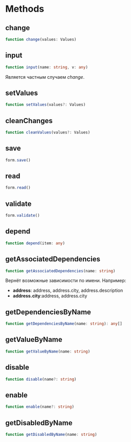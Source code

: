 # Methods

## change
```ts
function change(values: Values)
```

## input
```ts
function input(name: string, v: any)
```
Является частным случаем *change*.

## setValues
```ts
function setValues(values?: Values)
```

## cleanChanges
```ts
function cleanValues(values?: Values)
```

## save
```ts
form.save()
```

## read
```ts
form.read()
```

## validate
```ts
form.validate()
```

## depend
```ts
function depend(item: any)
```

## getAssociatedDependencies
```ts
function getAssociatedDependencies(name: string)
```
Вернёт возможные зависимости по имени. Например:
- **address**: address, address.city, address.description
- **address.city**:address, address.city

## getDependenciesByName
```ts
function getDependenciesByName(name: string): any[]
```

## getValueByName
```ts
function getValueByName(name: string)
```

## disable
```ts
function disable(name?: string)
```

## enable
```ts
function enable(name?: string)
```

## getDisabledByName
```ts
function getDisabledByName(name: string)
```


